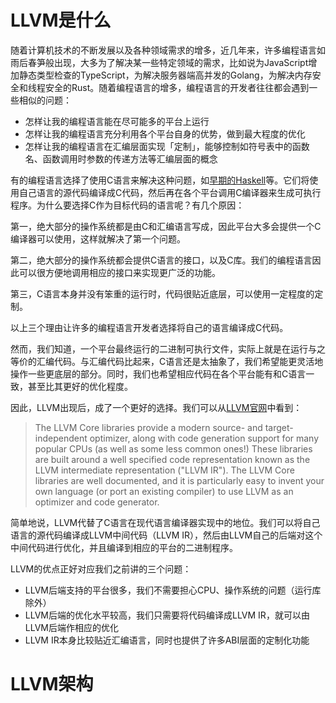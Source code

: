# LLVM是什么

随着计算机技术的不断发展以及各种领域需求的增多，近几年来，许多编程语言如雨后春笋般出现，大多为了解决某一些特定领域的需求，比如说为JavaScript增加静态类型检查的TypeScript，为解决服务器端高并发的Golang，为解决内存安全和线程安全的Rust。随着编程语言的增多，编程语言的开发者往往都会遇到一些相似的问题：

* 怎样让我的编程语言能在尽可能多的平台上运行
* 怎样让我的编程语言充分利用各个平台自身的优势，做到最大程度的优化
* 怎样让我的编程语言在汇编层面实现「定制」，能够控制如符号表中的函数名、函数调用时参数的传递方法等汇编层面的概念

有的编程语言选择了使用C语言来解决这种问题，如[早期的Haskell](https://stackoverflow.com/a/52038291/10005095)等。它们将使用自己语言的源代码编译成C代码，然后再在各个平台调用C编译器来生成可执行程序。为什么要选择C作为目标代码的语言呢？有几个原因：

第一，绝大部分的操作系统都是由C和汇编语言写成，因此平台大多会提供一个C编译器可以使用，这样就解决了第一个问题。

第二，绝大部分的操作系统都会提供C语言的接口，以及C库。我们的编程语言因此可以很方便地调用相应的接口来实现更广泛的功能。

第三，C语言本身并没有笨重的运行时，代码很贴近底层，可以使用一定程度的定制。

以上三个理由让许多的编程语言开发者选择将自己的语言编译成C代码。

然而，我们知道，一个平台最终运行的二进制可执行文件，实际上就是在运行与之等价的汇编代码。与汇编代码比起来，C语言还是太抽象了，我们希望能更灵活地操作一些更底层的部分。同时，我们也希望相应代码在各个平台能有和C语言一致，甚至比其更好的优化程度。

因此，LLVM出现后，成了一个更好的选择。我们可以从[LLVM官网](https://llvm.org)中看到：

> The LLVM Core libraries provide a modern source- and target-independent optimizer, along with code generation support for many popular CPUs (as well as some less common ones!) These libraries are built around a well specified code representation known as the LLVM intermediate representation ("LLVM IR"). The LLVM Core libraries are well documented, and it is particularly easy to invent your own language (or port an existing compiler) to use LLVM as an optimizer and code generator.

简单地说，LLVM代替了C语言在现代语言编译器实现中的地位。我们可以将自己语言的源代码编译成LLVM中间代码（LLVM IR），然后由LLVM自己的后端对这个中间代码进行优化，并且编译到相应的平台的二进制程序。

LLVM的优点正好对应我们之前讲的三个问题：

* LLVM后端支持的平台很多，我们不需要担心CPU、操作系统的问题（运行库除外）
* LLVM后端的优化水平较高，我们只需要将代码编译成LLVM IR，就可以由LLVM后端作相应的优化
* LLVM IR本身比较贴近汇编语言，同时也提供了许多ABI层面的定制化功能

# LLVM架构

